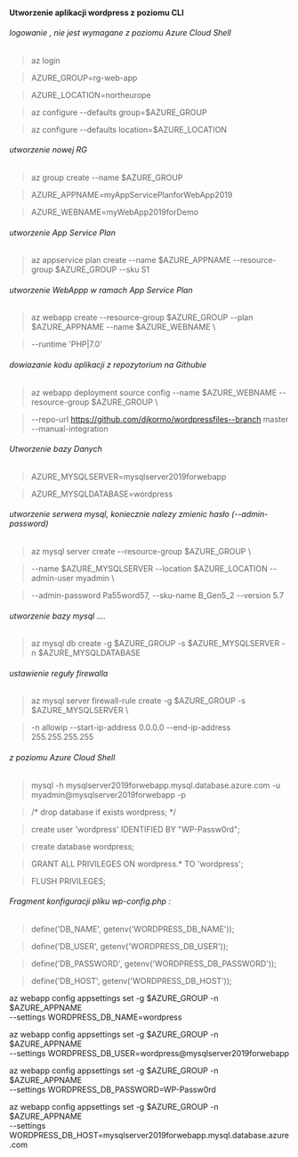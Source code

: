 #### Utworzenie aplikacji wordpress z poziomu CLI



###### logowanie , nie jest wymagane z poziomu Azure Cloud Shell 

> az login

> AZURE_GROUP=rg-web-app

> AZURE_LOCATION=northeurope


> az configure --defaults group=$AZURE_GROUP

> az configure --defaults location=$AZURE_LOCATION


###### utworzenie nowej RG

> az group create --name $AZURE_GROUP 

> AZURE_APPNAME=myAppServicePlanforWebApp2019

> AZURE_WEBNAME=myWebApp2019forDemo

###### utworzenie App Service Plan

> az appservice plan create --name $AZURE_APPNAME --resource-group  $AZURE_GROUP --sku S1 

###### utworzenie WebAppp w ramach App Service Plan


> az webapp create --resource-group $AZURE_GROUP --plan $AZURE_APPNAME --name $AZURE_WEBNAME \

>  --runtime 'PHP|7.0' 
  
###### dowiazanie kodu aplikacji z repozytorium na Githubie

> az webapp deployment source config --name $AZURE_WEBNAME --resource-group $AZURE_GROUP \

>  --repo-url https://github.com/djkormo/wordpressfiles--branch master --manual-integration


###### Utworzenie bazy Danych

> AZURE_MYSQLSERVER=mysqlserver2019forwebapp

> AZURE_MYSQLDATABASE=wordpress 

###### utworzenie serwera mysql, koniecznie nalezy zmienic hasło (--admin-password)

> az mysql server create --resource-group $AZURE_GROUP \

>  --name $AZURE_MYSQLSERVER  --location $AZURE_LOCATION --admin-user myadmin \

>  --admin-password Pa55word57, --sku-name B_Gen5_2 --version 5.7


###### utworzenie bazy mysql ....

> az mysql db create -g $AZURE_GROUP -s $AZURE_MYSQLSERVER -n $AZURE_MYSQLDATABASE

###### ustawienie reguły firewalla

> az mysql server firewall-rule create -g $AZURE_GROUP  -s $AZURE_MYSQLSERVER \

> -n allowip --start-ip-address 0.0.0.0 --end-ip-address 255.255.255.255




###### z poziomu Azure Cloud Shell 


> mysql -h mysqlserver2019forwebapp.mysql.database.azure.com -u myadmin@mysqlserver2019forwebapp -p

> /* drop database if exists wordpress; */ 

> create user 'wordpress' IDENTIFIED BY "WP-Passw0rd"; 

> create database wordpress; 

> GRANT ALL PRIVILEGES ON wordpress.* TO 'wordpress'; 

> FLUSH PRIVILEGES;


###### Fragment konfiguracji pliku wp-config.php :

> define('DB_NAME', getenv('WORDPRESS_DB_NAME')); 

> define('DB_USER', getenv('WORDPRESS_DB_USER')); 

> define('DB_PASSWORD', getenv('WORDPRESS_DB_PASSWORD')); 

> define('DB_HOST', getenv('WORDPRESS_DB_HOST'));



az webapp config appsettings set -g $AZURE_GROUP -n $AZURE_APPNAME \
  --settings WORDPRESS_DB_NAME=wordpress

az webapp config appsettings set -g $AZURE_GROUP -n $AZURE_APPNAME \
  --settings WORDPRESS_DB_USER=wordpress@mysqlserver2019forwebapp

az webapp config appsettings set -g $AZURE_GROUP -n $AZURE_APPNAME \
  --settings WORDPRESS_DB_PASSWORD=WP-Passw0rd

az webapp config appsettings set -g $AZURE_GROUP -n $AZURE_APPNAME \
  --settings WORDPRESS_DB_HOST=mysqlserver2019forwebapp.mysql.database.azure.com




